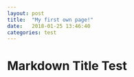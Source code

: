 ```yaml
---
layout: post
title:  "My first own page!"
date:   2018-01-25 13:46:40
categories: test
---
```


# Markdown Title Test

